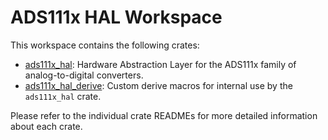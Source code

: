 # ADS111x HAL Workspace

This workspace contains the following crates:

- [ads111x_hal](./ads111x_hal/README.md): Hardware Abstraction Layer for the ADS111x family of analog-to-digital converters.
- [ads111x_hal_derive](./ads111x_hal_derive/README.md): Custom derive macros for internal use by the `ads111x_hal` crate.

Please refer to the individual crate READMEs for more detailed information about each crate.